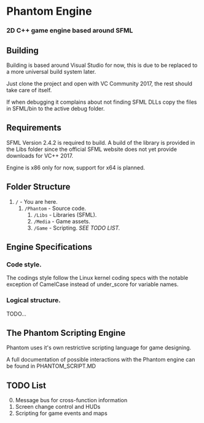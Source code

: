 # Phantom Engine
### 2D C++ game engine based around SFML

## Building

Building is based around Visual Studio for now, this is due to be replaced to a more universal build system later.

Just clone the project and open with VC Community 2017, the rest should take care of itself.

If when debugging it complains about not finding SFML DLLs copy the files in SFML/bin to the active debug folder.

## Requirements

SFML Version 2.4.2 is required to build. A build of the library is provided in the Libs folder since the official SFML website does not yet provide downloads for VC++ 2017.

Engine is x86 only for now, support for x64 is planned.

## Folder Structure

1. ```/``` - You are here.
	1. ```/Phantom``` - Source code.
		1. ```/Libs``` - Libraries (SFML).
		2. ```/Media``` - Game assets.
		3. ```/Game``` - Scripting. *SEE TODO LIST.*
		
## Engine Specifications

### Code style.

The codings style follow the Linux kernel coding specs with the notable exception of CamelCase instead of under_score for variable names.

### Logical structure.

TODO...

## The Phantom Scripting Engine

Phantom uses it's own restrictive scripting language for game designing.

A full documentation of possible interactions with the Phantom engine can be found in PHANTOM_SCRIPT.MD

## TODO List

0. Message bus for cross-function information
1. Screen change control and HUDs
2. Scripting for game events and maps
